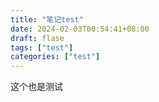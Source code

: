 ```yaml
---
title: "笔记test"
date: 2024-02-03T00:54:41+08:00
draft: flase
tags: ["test"]
categories: ["test"]
---
```


这个也是测试